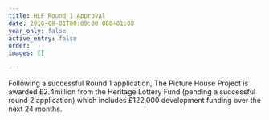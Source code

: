 ```yaml
---
title: HLF Round 1 Approval
date: 2016-08-01T00:00:00.000+01:00
year_only: false
active_entry: false
order: 
images: []

---
```

Following a successful Round 1 application, The Picture House Project is awarded £2.4million from the Heritage Lottery Fund (pending a successful round 2 application) which includes £122,000 development funding over the next 24 months.
